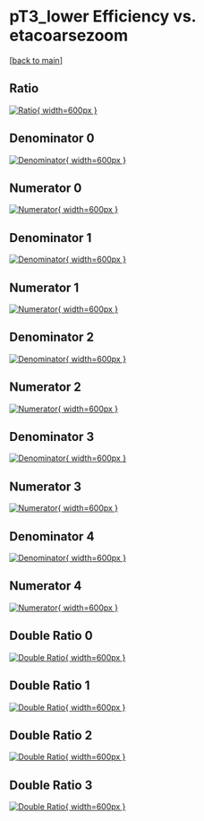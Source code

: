 # pT3_lower Efficiency vs. etacoarsezoom

[[back to main](./)]



## Ratio

[![Ratio](../mtv/var/pT3_lower_vtr_0_0_eff_etacoarsezoom.png){ width=600px }](../mtv/var/pT3_lower_vtr_0_0_eff_etacoarsezoom.pdf)

## Denominator 0

[![Denominator](../mtv/den/pT3_lower_vtr_0_0_eff_etacoarsezoom_den0.png){ width=600px }](../mtv/den/pT3_lower_vtr_0_0_eff_etacoarsezoom_den0.pdf)

## Numerator 0

[![Numerator](../mtv/num/pT3_lower_vtr_0_0_eff_etacoarsezoom_num0.png){ width=600px }](../mtv/num/pT3_lower_vtr_0_0_eff_etacoarsezoom_num0.pdf)

## Denominator 1

[![Denominator](../mtv/den/pT3_lower_vtr_0_0_eff_etacoarsezoom_den1.png){ width=600px }](../mtv/den/pT3_lower_vtr_0_0_eff_etacoarsezoom_den1.pdf)

## Numerator 1

[![Numerator](../mtv/num/pT3_lower_vtr_0_0_eff_etacoarsezoom_num1.png){ width=600px }](../mtv/num/pT3_lower_vtr_0_0_eff_etacoarsezoom_num1.pdf)

## Denominator 2

[![Denominator](../mtv/den/pT3_lower_vtr_0_0_eff_etacoarsezoom_den2.png){ width=600px }](../mtv/den/pT3_lower_vtr_0_0_eff_etacoarsezoom_den2.pdf)

## Numerator 2

[![Numerator](../mtv/num/pT3_lower_vtr_0_0_eff_etacoarsezoom_num2.png){ width=600px }](../mtv/num/pT3_lower_vtr_0_0_eff_etacoarsezoom_num2.pdf)

## Denominator 3

[![Denominator](../mtv/den/pT3_lower_vtr_0_0_eff_etacoarsezoom_den3.png){ width=600px }](../mtv/den/pT3_lower_vtr_0_0_eff_etacoarsezoom_den3.pdf)

## Numerator 3

[![Numerator](../mtv/num/pT3_lower_vtr_0_0_eff_etacoarsezoom_num3.png){ width=600px }](../mtv/num/pT3_lower_vtr_0_0_eff_etacoarsezoom_num3.pdf)

## Denominator 4

[![Denominator](../mtv/den/pT3_lower_vtr_0_0_eff_etacoarsezoom_den4.png){ width=600px }](../mtv/den/pT3_lower_vtr_0_0_eff_etacoarsezoom_den4.pdf)

## Numerator 4

[![Numerator](../mtv/num/pT3_lower_vtr_0_0_eff_etacoarsezoom_num4.png){ width=600px }](../mtv/num/pT3_lower_vtr_0_0_eff_etacoarsezoom_num4.pdf)

## Double Ratio 0

[![Double Ratio](../mtv/ratio/pT3_lower_vtr_0_0_eff_etacoarsezoom_ratio0.png){ width=600px }](../mtv/ratio/pT3_lower_vtr_0_0_eff_etacoarsezoom_ratio0.pdf)

## Double Ratio 1

[![Double Ratio](../mtv/ratio/pT3_lower_vtr_0_0_eff_etacoarsezoom_ratio1.png){ width=600px }](../mtv/ratio/pT3_lower_vtr_0_0_eff_etacoarsezoom_ratio1.pdf)

## Double Ratio 2

[![Double Ratio](../mtv/ratio/pT3_lower_vtr_0_0_eff_etacoarsezoom_ratio2.png){ width=600px }](../mtv/ratio/pT3_lower_vtr_0_0_eff_etacoarsezoom_ratio2.pdf)

## Double Ratio 3

[![Double Ratio](../mtv/ratio/pT3_lower_vtr_0_0_eff_etacoarsezoom_ratio3.png){ width=600px }](../mtv/ratio/pT3_lower_vtr_0_0_eff_etacoarsezoom_ratio3.pdf)

